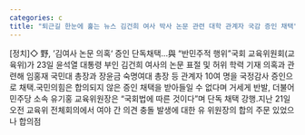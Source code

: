 ```yaml
---
categories: c
title: "퇴근길 한눈에 훑는 뉴스 김건희 여사 박사 논문 관련 대학 관계자 국감 증인 채택"
---
```

[정치]◇ 野, ’김여사 논문 의혹‘ 증인 단독채택...與 “반민주적 행위”국회 교육위원회(교육위)가 23일 윤석열 대통령 부인 김건희 여사의 논문 표절 및 허위 학력 기재 의혹과 관련해 임홍재 국민대 총장과 장윤금 숙명여대 총장 등 관계자 10여 명을 국정감사 증인으로 채택.국민의힘은 합의되지 않은 증인 채택을 받아들일 수 없다며 거세게 반발, 더불어민주당 소속 유기홍 교육위원장은 “국회법에 따른 것이다”며 단독 채택 강행.지난 21일 오전 교육위 전체회의에서 여야 간 의견 충돌 발생에 대한 유 위원장의 합의 주문 있었으나 합의점